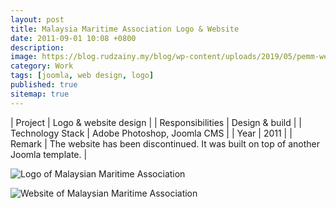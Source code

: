 ```yaml
---
layout: post
title: Malaysia Maritime Association Logo & Website
date: 2011-09-01 10:08 +0800
description:
image: https://blog.rudzainy.my/blog/wp-content/uploads/2019/05/pemm-web-1.jpg
category: Work
tags: [joomla, web design, logo]
published: true
sitemap: true
---
```


| Project | Logo & website design |
| Responsibilities | Design & build |
| Technology Stack | Adobe Photoshop, Joomla CMS |
| Year | 2011 |
| Remark | The website has been discontinued. It was built on top of another Joomla template. |

![Logo of Malaysian Maritime Association](https://blog.rudzainy.my/blog/wp-content/uploads/2019/05/MMA-logo.png)

![Website of Malaysian Maritime Association](https://blog.rudzainy.my/blog/wp-content/uploads/2019/05/pemm-web-1.jpg)